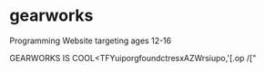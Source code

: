 # gearworks
Programming Website targeting ages 12-16

GEARWORKS IS COOL<TFYuiporgfoundctresxAZWrsiupo,'[.op
/["
